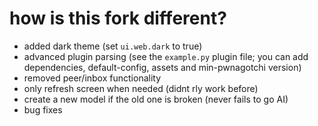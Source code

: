 # how is this fork different?

- added dark theme (set `ui.web.dark` to true)
- advanced plugin parsing (see the `example.py` plugin file; you can add dependencies, default-config, assets and min-pwnagotchi version)
- removed peer/inbox functionality
- only refresh screen when needed (didnt rly work before)
- create a new model if the old one is broken (never fails to go AI)
- bug fixes

